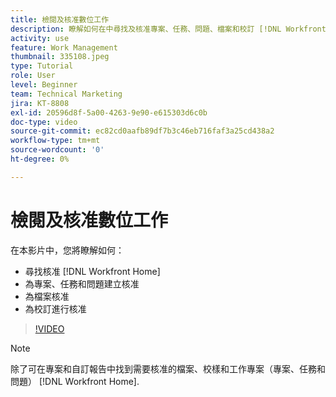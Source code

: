 ```yaml
---
title: 檢閱及核准數位工作
description: 瞭解如何在中尋找及核准專案、任務、問題、檔案和校訂 [!DNL Workfront Home].
activity: use
feature: Work Management
thumbnail: 335108.jpeg
type: Tutorial
role: User
level: Beginner
team: Technical Marketing
jira: KT-8808
exl-id: 20596d8f-5a00-4263-9e90-e615303d6c0b
doc-type: video
source-git-commit: ec82cd0aafb89df7b3c46eb716faf3a25cd438a2
workflow-type: tm+mt
source-wordcount: '0'
ht-degree: 0%

---
```


# 檢閱及核准數位工作

在本影片中，您將瞭解如何：

* 尋找核准 [!DNL Workfront Home]
* 為專案、任務和問題建立核准
* 為檔案核准
* 為校訂進行核准

>[!VIDEO](https://video.tv.adobe.com/v/335108/?quality=12&learn=on)


>[!NOTE]
>
>除了可在專案和自訂報告中找到需要核准的檔案、校樣和工作專案（專案、任務和問題） [!DNL Workfront Home].



<!---
learn more URLS
Approving work
Home area for Reviewers
Guides
Home overview for Reviewers
Issue page overview
--->
